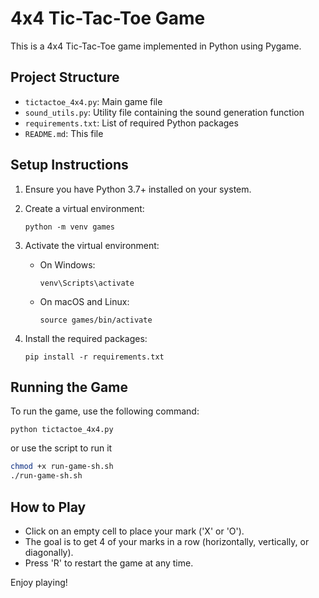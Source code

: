 # 4x4 Tic-Tac-Toe Game

This is a 4x4 Tic-Tac-Toe game implemented in Python using Pygame.

## Project Structure

- `tictactoe_4x4.py`: Main game file
- `sound_utils.py`: Utility file containing the sound generation function
- `requirements.txt`: List of required Python packages
- `README.md`: This file

## Setup Instructions

1. Ensure you have Python 3.7+ installed on your system.

2. Create a virtual environment:
   ```
   python -m venv games
   ```

3. Activate the virtual environment:
   - On Windows:
     ```
     venv\Scripts\activate
     ```
   - On macOS and Linux:
     ```
     source games/bin/activate
     ```

4. Install the required packages:
   ```
   pip install -r requirements.txt
   ```

## Running the Game

To run the game, use the following command:

```
python tictactoe_4x4.py 
```

or use the script to run it
```bash
chmod +x run-game-sh.sh
./run-game-sh.sh
```

## How to Play

- Click on an empty cell to place your mark ('X' or 'O').
- The goal is to get 4 of your marks in a row (horizontally, vertically, or diagonally).
- Press 'R' to restart the game at any time.

Enjoy playing!